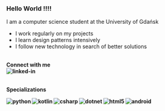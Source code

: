 ### Hello World !!!!
I am a computer science student at the University of Gdańsk<br>
- I work regularly on my projects
- I learn design patterns intensively
- I follow new technology in search of better solutions



<br><b>Connect with me<b><br>
[<img align="left" alt="linked-in" src="https://img.shields.io/badge/linkedin-%230077B5.svg?&style=for-the-badge&logo=linkedin&logoColor=white" />](https://www.linkedin.com/in/jogonowski/)<br>

<br><b>Specializations<b><br>

<img align="left" alt="python" src="https://img.shields.io/badge/python-3670A0?style=for-the-badge&logo=python&logoColor=ffdd54" />
<img align="left" alt="kotlin" src="https://img.shields.io/static/v1?style=for-the-badge&message=Kotlin&color=7F52FF&logo=Kotlin&logoColor=FFFFFF&label=" />
<img align="left" alt="csharp" src="https://img.shields.io/static/v1?style=for-the-badge&message=C+Sharp&color=239120&logo=C+Sharp&logoColor=FFFFFF&label=" />
<img align="left" alt="dotnet" src="https://img.shields.io/static/v1?style=for-the-badge&message=.NET&color=512BD4&logo=.NET&logoColor=FFFFFF&label=" />
<img align="left" alt="html5" src="https://img.shields.io/static/v1?style=for-the-badge&message=HTML5&color=E34F26&logo=HTML5&logoColor=FFFFFF&label=" />
<img align="left" alt="android" src="https://img.shields.io/static/v1?style=for-the-badge&message=Android&color=222222&logo=Android&logoColor=3DDC84&label=" /><br>
<br>
